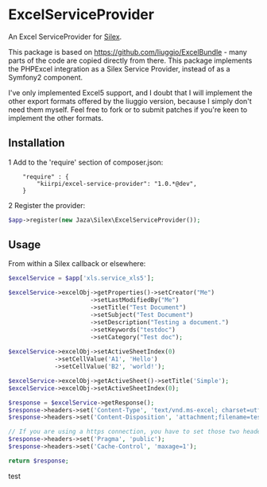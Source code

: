 # ExcelServiceProvider

An Excel ServiceProvider for [Silex](http://silex.sensiolabs.org).

This package is based on https://github.com/liuggio/ExcelBundle - many parts of the code are copied directly from there. This package implements the PHPExcel integration as a Silex Service Provider, instead of as a Symfony2 component.

I've only implemented Excel5 support, and I doubt that I will implement the other export formats offered by the liuggio version, because I simply don't need them myself. Feel free to fork or to submit patches if you're keen to implement the other formats.

## Installation

1  Add to the 'require' section of composer.json:  

``` 
    "require" : {
        "kiirpi/excel-service-provider": "1.0.*@dev",
    }
``` 
 

2 Register the provider:

``` php
$app->register(new Jaza\Silex\ExcelServiceProvider());
```

## Usage

From within a Silex callback or elsewhere:

``` php
$excelService = $app['xls.service_xls5'];

$excelService->excelObj->getProperties()->setCreator("Me")
                       ->setLastModifiedBy("Me")
                       ->setTitle("Test Document")
                       ->setSubject("Test Document")
                       ->setDescription("Testing a document.")
                       ->setKeywords("testdoc")
                       ->setCategory("Test doc");
    
$excelService->excelObj->setActiveSheetIndex(0)
             ->setCellValue('A1', 'Hello')
             ->setCellValue('B2', 'world!');

$excelService->excelObj->getActiveSheet()->setTitle('Simple');
$excelService->excelObj->setActiveSheetIndex(0);

$response = $excelService->getResponse();
$response->headers->set('Content-Type', 'text/vnd.ms-excel; charset=utf-8');
$response->headers->set('Content-Disposition', 'attachment;filename=test.xls');

// If you are using a https connection, you have to set those two headers for compatibility with IE <9
$response->headers->set('Pragma', 'public');
$response->headers->set('Cache-Control', 'maxage=1');

return $response;

```
test
